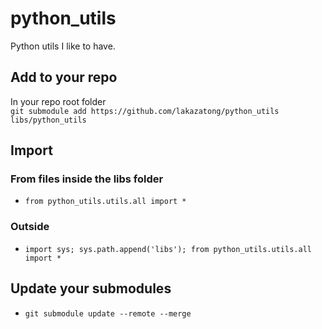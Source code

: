 # python_utils
Python utils I like to have.
## Add to your repo
In your repo root folder\
`git submodule add https://github.com/lakazatong/python_utils libs/python_utils`
## Import
### From files inside the libs folder
* `from python_utils.utils.all import *`
### Outside
* `import sys; sys.path.append('libs'); from python_utils.utils.all import *`
## Update your submodules
* `git submodule update --remote --merge`